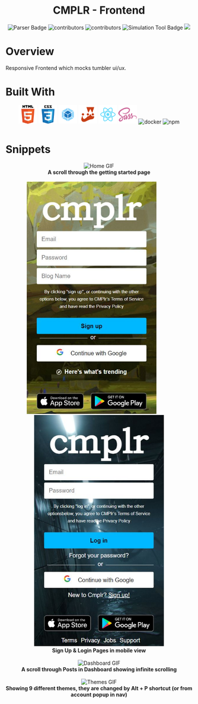 <h1 align="center">
  CMPLR - Frontend
</h1>
<p align="center">

  <a style="text-decoration:none" href="https://www.cmplr.tech/">
    <img src="https://img.shields.io/badge/Live Site-cmplr-blue" alt="Parser Badge" />
  </a>

  <a style="text-decoration:none" href="https://github.com/CMPLR-Technologies/CMPLR-Frontend/graphs/contributors">
    <img src="https://img.shields.io/github/contributors/CMPLR-Technologies/CMPLR-Frontend" alt="contributors" />
  </a>

  <a style="text-decoration:none" href="https://github.com/CMPLR-Technologies/CMPLR-Frontend/issues">
    <img src="https://img.shields.io/github/issues/CMPLR-Technologies/CMPLR-Frontend" alt="contributors" />
  </a>

  <a style="text-decoration:none" href="https://github.com/CMPLR-Technologies/CMPLR-Frontend/stargazers">
    <img src="https://img.shields.io/github/stars/CMPLR-Technologies/CMPLR-Frontend" alt="Simulation Tool Badge" />
  </a>

  <img src="https://img.shields.io/github/languages/count/CMPLR-Technologies/CMPLR-Frontend" />
</p>

# Overview

Responsive Frontend which mocks tumbler ui/ux.

# Built With

<div align="center">

<img src="https://raw.githubusercontent.com/github/explore/80688e429a7d4ef2fca1e82350fe8e3517d3494d/topics/html/html.png" alt="HTML" style="width: 50px">

<img src="https://raw.githubusercontent.com/github/explore/80688e429a7d4ef2fca1e82350fe8e3517d3494d/topics/css/css.png" alt="CSS" style="width: 50px">

<img src="https://raw.githubusercontent.com/github/explore/80688e429a7d4ef2fca1e82350fe8e3517d3494d/topics/webpack/webpack.png" alt="webpack" style="width: 50px">

<img src="https://raw.githubusercontent.com/vscode-icons/vscode-icons/master/icons/file_type_jest.svg?sanitize=true" alt="jest" style="width: 50px">

<img src="https://raw.githubusercontent.com/github/explore/80688e429a7d4ef2fca1e82350fe8e3517d3494d/topics/react/react.png" alt="react" style="width: 50px">

<img src="https://raw.githubusercontent.com/github/explore/80688e429a7d4ef2fca1e82350fe8e3517d3494d/topics/sass/sass.png" alt="Sass" style="width: 50px">

<img src="https://upload.wikimedia.org/wikipedia/commons/thumb/4/4e/Docker_%28container_engine%29_logo.svg/1280px-Docker_%28container_engine%29_logo.svg.png" alt="docker" style="width: 100px; margin-bottom: 10px;">

<img src="https://upload.wikimedia.org/wikipedia/commons/thumb/d/db/Npm-logo.svg/1280px-Npm-logo.svg.png" alt="npm" style="width: 50px; margin-bottom: 10px">

</div>

# Snippets

<div align="center">
<img src="./ReadmeGIFs/Home.gif" alt="Home GIF">
</div>

<div align="center">
  <b>A scroll through the getting started page</b>
</div>
<br/>

<div align="center">
<img src="./ReadmeGIFs/SignUp.JPG" alt="Signup" style="width:350px; margin-right: 40px;">
<img src="./ReadmeGIFs/Login.JPG" alt="Login" style="width:350px;">
</div>

<div align="center">
  <b>Sign Up & Login Pages in mobile view</b>
</div>
<br/>

<div align="center">
<img src="./ReadmeGIFs/Dashboard.gif" alt="Dashboard GIF">
</div>

<div align="center">
  <b>A scroll through Posts in Dashboard showing infinite scrolling</b>
</div>
<br/>

<div align="center">
<img src="./ReadmeGIFs/Themes.gif" alt="Themes GIF">
</div>

<div align="center">
  <b>Showing 9 different themes, they are changed by Alt + P shortcut (or from account popup in nav)</b>
</div>
<br/>
